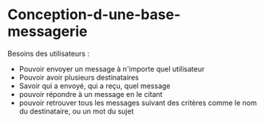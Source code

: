 # Conception-d-une-base-messagerie

Besoins des utilisateurs : 
- Pouvoir envoyer un message à n'importe quel utilisateur
- Pouvoir avoir plusieurs destinataires
- Savoir qui a envoyé, qui a reçu, quel message
- pouvoir répondre à un message en le citant
- pouvoir retrouver tous les messages suivant des critères comme le nom du destinataire, ou un mot du sujet
